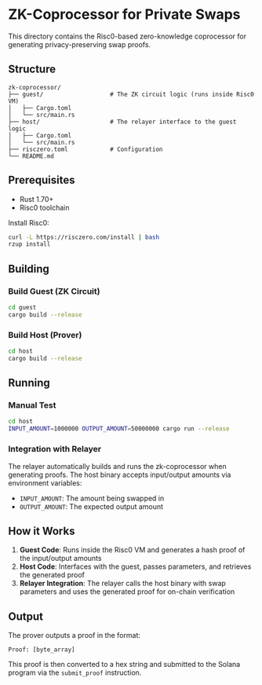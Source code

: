 # ZK-Coprocessor for Private Swaps

This directory contains the Risc0-based zero-knowledge coprocessor for generating privacy-preserving swap proofs.

## Structure

```
zk-coprocessor/
├── guest/                   # The ZK circuit logic (runs inside Risc0 VM)
│   ├── Cargo.toml
│   └── src/main.rs
├── host/                    # The relayer interface to the guest logic
│   ├── Cargo.toml
│   └── src/main.rs
├── risczero.toml            # Configuration
└── README.md
```

## Prerequisites

- Rust 1.70+
- Risc0 toolchain

Install Risc0:
```bash
curl -L https://risczero.com/install | bash
rzup install
```

## Building

### Build Guest (ZK Circuit)
```bash
cd guest
cargo build --release
```

### Build Host (Prover)
```bash
cd host
cargo build --release
```

## Running

### Manual Test
```bash
cd host
INPUT_AMOUNT=1000000 OUTPUT_AMOUNT=50000000 cargo run --release
```

### Integration with Relayer

The relayer automatically builds and runs the zk-coprocessor when generating proofs. The host binary accepts input/output amounts via environment variables:

- `INPUT_AMOUNT`: The amount being swapped in
- `OUTPUT_AMOUNT`: The expected output amount

## How it Works

1. **Guest Code**: Runs inside the Risc0 VM and generates a hash proof of the input/output amounts
2. **Host Code**: Interfaces with the guest, passes parameters, and retrieves the generated proof
3. **Relayer Integration**: The relayer calls the host binary with swap parameters and uses the generated proof for on-chain verification

## Output

The prover outputs a proof in the format:
```
Proof: [byte_array]
```

This proof is then converted to a hex string and submitted to the Solana program via the `submit_proof` instruction. 